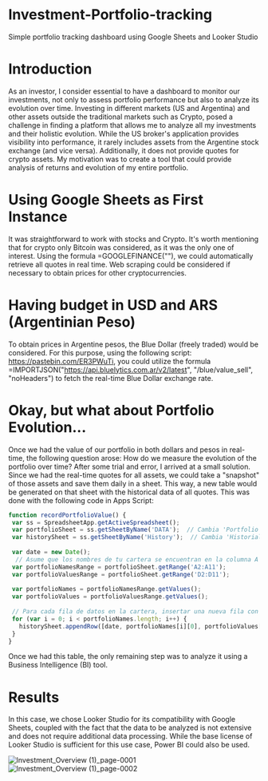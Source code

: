 # Investment-Portfolio-tracking
Simple portfolio tracking dashboard using Google Sheets and Looker Studio

# Introduction
As an investor, I consider essential to have a dashboard to monitor our investments, not only to assess portfolio performance but also to analyze its evolution over time. Investing in different markets (US and Argentina) and other assets outside the traditional markets such as Crypto, posed a challenge in finding a platform that allows me to analyze all my investments and their holistic evolution. While the US broker's application provides visibility into performance, it rarely includes assets from the Argentine stock exchange (and vice versa). Additionally, it does not provide quotes for crypto assets. My motivation was to create a tool that could provide analysis of returns and evolution of my entire portfolio.

# Using Google Sheets as First Instance
It was straightforward to work with stocks and Crypto. It's worth mentioning that for crypto only Bitcoin was considered, as it was the only one of interest. Using the formula =GOOGLEFINANCE(""), we could automatically retrieve all quotes in real time. Web scraping could be considered if necessary to obtain prices for other cryptocurrencies.

# Having budget in USD and ARS (Argentinian Peso)
To obtain prices in Argentine pesos, the Blue Dollar (freely traded) would be considered. For this purpose, using the following script: https://pastebin.com/ER3PWuTi, you could utilize the formula =IMPORTJSON("https://api.bluelytics.com.ar/v2/latest", "/blue/value_sell", "noHeaders") to fetch the real-time Blue Dollar exchange rate.

# Okay, but what about Portfolio Evolution...
Once we had the value of our portfolio in both dollars and pesos in real-time, the following question arose: How do we measure the evolution of the portfolio over time? After some trial and error, I arrived at a small solution. Since we had the real-time quotes for all assets, we could take a "snapshot" of those assets and save them daily in a sheet. This way, a new table would be generated on that sheet with the historical data of all quotes. This was done with the following code in Apps Script:

 ```javascript
function recordPortfolioValue() {
  var ss = SpreadsheetApp.getActiveSpreadsheet();
  var portfolioSheet = ss.getSheetByName('DATA');  // Cambia 'Portfolio' por el nombre de tu hoja de cálculo
  var historySheet = ss.getSheetByName('History');  // Cambia 'Historial' por el nombre de tu hoja de historial
  
  var date = new Date();
   // Asume que los nombres de tu cartera se encuentran en la columna A y los valores en la D, de la fila 2 a la fila 10, en la hoja 'Portfolio'
  var portfolioNamesRange = portfolioSheet.getRange('A2:A11');
  var portfolioValuesRange = portfolioSheet.getRange('D2:D11');
  
  var portfolioNames = portfolioNamesRange.getValues();
  var portfolioValues = portfolioValuesRange.getValues();
  
  // Para cada fila de datos en la cartera, insertar una nueva fila con la fecha, el nombre del stock y el valor en 'Historial'
  for (var i = 0; i < portfolioNames.length; i++) {
    historySheet.appendRow([date, portfolioNames[i][0], portfolioValues[i][0]]);
  }
}
```
Once we had this table, the only remaining step was to analyze it using a Business Intelligence (BI) tool.

# Results
In this case, we chose Looker Studio for its compatibility with Google Sheets, coupled with the fact that the data to be analyzed is not extensive and does not require additional data processing. While the base license of Looker Studio is sufficient for this use case, Power BI could also be used.

![Investment_Overview (1)_page-0001](https://github.com/Depascuali/Investment-Portfolio-tracking/assets/97790973/78d4b5fe-5b5e-4c57-8e7a-0b8e04035229)
![Investment_Overview (1)_page-0002](https://github.com/Depascuali/Investment-Portfolio-tracking/assets/97790973/7d916aef-4e3e-4cd8-b5b4-fa3bd1a902aa)
